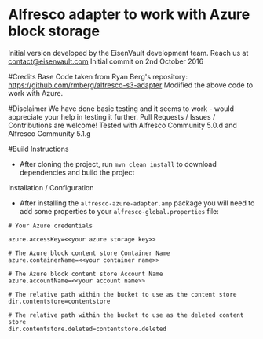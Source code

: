 # Alfresco adapter to work with Azure block storage
Initial version developed by the EisenVault development team. Reach us at contact@eisenvault.com
Initial commit on 2nd October 2016

#Credits
Base Code taken from Ryan Berg's repository: https://github.com/rmberg/alfresco-s3-adapter
Modified the above code to work with Azure.


#Disclaimer
We have done basic testing and it seems to work - would appreciate your help in testing it further.
Pull Requests / Issues / Contributions are welcome!
Tested with Alfresco Community 5.0.d and Alfresco Community 5.1.g

#Build Instructions

 * After cloning the project, run `mvn clean install` to download dependencies and build the project

Installation / Configuration

 * After installing the `alfresco-azure-adapter.amp` package you will need to add some properties to your `alfresco-global.properties` file:
 
```
# Your Azure credentials

azure.accessKey=<<your azure storage key>>

# The Azure block content store Container Name
azure.containerName=<<your container name>>

# The Azure block content store Account Name
azure.accountName=<<your account name>>

# The relative path within the bucket to use as the content store
dir.contentstore=contentstore

# The relative path within the bucket to use as the deleted content store
dir.contentstore.deleted=contentstore.deleted

